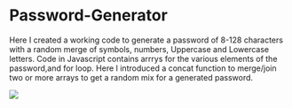 # Password-Generator

Here I created a working code to generate a password of 8-128 characters with a random merge of symbols, numbers, Uppercase and Lowercase letters. Code in Javascript contains arrrys for the various elements of the password,and for loop. Here I introduced a concat function to merge/join two or more arrays to get a random mix for a generated password.





![](Assets/Images/screenshot3.png)
